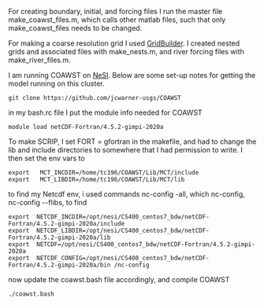 For creating boundary, initial, and forcing files I run the master file make_coawst_files.m, which calls other matlab files, such that only make_coawst_files needs to be changed.


For making a coarse resolution grid I used [GridBuilder](https://austides.com/downloads/). I created nested grids and associated files with make_nests.m, and river forcing files with make_river_files.m.


I am running COAWST on [NeSI](https://www.nesi.org.nz). Below are some set-up notes for getting the model running on this cluster.

```
git clone https://github.com/jcwarner-usgs/COAWST
```
in my bash.rc file I put the module info needed for COAWST
```
module load netCDF-Fortran/4.5.2-gimpi-2020a
```
To make SCRIP, I set FORT = gfortran in the makefile, and had to change the lib and include directories to somewhere that I had permission to write. I then set the env vars to 
```
export   MCT_INCDIR=/home/tc196/COAWST/Lib/MCT/include 
export   MCT_LIBDIR=/home/tc196/COAWST/Lib/MCT/lib 
```
to find my Netcdf env, i used commands nc-config -all, which nc-config, nc-config --flibs, to find
```
export  NETCDF_INCDIR=/opt/nesi/CS400_centos7_bdw/netCDF-Fortran/4.5.2-gimpi-2020a/include 
export  NETCDF_LIBDIR=/opt/nesi/CS400_centos7_bdw/netCDF-Fortran/4.5.2-gimpi-2020a/lib 
export  NETCDF=/opt/nesi/CS400_centos7_bdw/netCDF-Fortran/4.5.2-gimpi-2020a 
export  NETCDF_CONFIG=/opt/nesi/CS400_centos7_bdw/netCDF-Fortran/4.5.2-gimpi-2020a/bin /nc-config 
 ```
 now update the coawst.bash file accordingly, and compile COAWST
 ```
 ./coawst.bash
 ```


